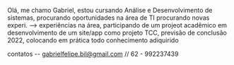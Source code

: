 Olá, me chamo Gabriel, estou  cursando Análise e Desenvolvimento de sistemas, procurando oportunidades na área de TI  procurando novas experi. 
--> experiências na área, participando de um projeot acadêmico em desenvolvimento de um site/app como projeto TCC, previsão de conclusão 2022, colocando em prática
todo conhecimento adiquirido

contatos  -- gabrielfelipe.bil@gmail.com // 62  - 992237439
